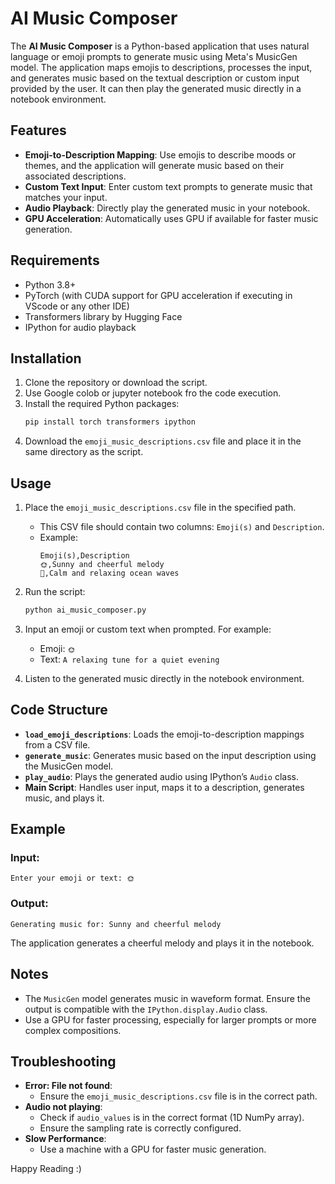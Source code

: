 # AI Music Composer


The **AI Music Composer** is a Python-based application that uses natural language or emoji prompts to generate music using Meta's MusicGen model. The application maps emojis to descriptions, processes the input, and generates music based on the textual description or custom input provided by the user. It can then play the generated music directly in a notebook environment.

## Features

- **Emoji-to-Description Mapping**: Use emojis to describe moods or themes, and the application will generate music based on their associated descriptions.
- **Custom Text Input**: Enter custom text prompts to generate music that matches your input.
- **Audio Playback**: Directly play the generated music in your notebook.
- **GPU Acceleration**: Automatically uses GPU if available for faster music generation.

## Requirements

- Python 3.8+
- PyTorch (with CUDA support for GPU acceleration if executing in VScode or any other IDE)
- Transformers library by Hugging Face
- IPython for audio playback

## Installation

1. Clone the repository or download the script.
2. Use Google colob or jupyter notebook fro the code execution.
3. Install the required Python packages:
   ```bash
   pip install torch transformers ipython
   ```
4. Download the `emoji_music_descriptions.csv` file and place it in the same directory as the script.

## Usage

1. Place the `emoji_music_descriptions.csv` file in the specified path.

   - This CSV file should contain two columns: `Emoji(s)` and `Description`.
   - Example:
     ```csv
     Emoji(s),Description
     🌞,Sunny and cheerful melody
     🌊,Calm and relaxing ocean waves
     ```

2. Run the script:

   ```bash
   python ai_music_composer.py
   ```

3. Input an emoji or custom text when prompted. For example:

   - Emoji: `🌞`
   - Text: `A relaxing tune for a quiet evening`

4. Listen to the generated music directly in the notebook environment.

## Code Structure

- **`load_emoji_descriptions`**: Loads the emoji-to-description mappings from a CSV file.
- **`generate_music`**: Generates music based on the input description using the MusicGen model.
- **`play_audio`**: Plays the generated audio using IPython’s `Audio` class.
- **Main Script**: Handles user input, maps it to a description, generates music, and plays it.

## Example

### Input:

```
Enter your emoji or text: 🌞
```

### Output:

```
Generating music for: Sunny and cheerful melody
```

The application generates a cheerful melody and plays it in the notebook.

## Notes

- The `MusicGen` model generates music in waveform format. Ensure the output is compatible with the `IPython.display.Audio` class.
- Use a GPU for faster processing, especially for larger prompts or more complex compositions.

## Troubleshooting

- **Error: File not found**:
  - Ensure the `emoji_music_descriptions.csv` file is in the correct path.
- **Audio not playing**:
  - Check if `audio_values` is in the correct format (1D NumPy array).
  - Ensure the sampling rate is correctly configured.
- **Slow Performance**:
  - Use a machine with a GPU for faster music generation.
 

Happy Reading :)
